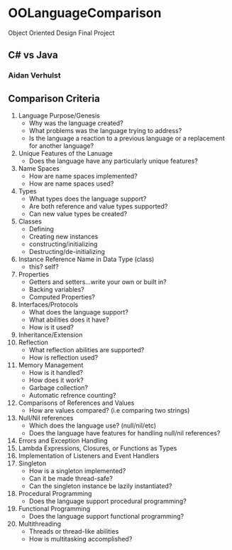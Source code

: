 # OOLanguageComparison
Object Oriented Design Final Project
## C# vs Java
### Aidan Verhulst

## Comparison Criteria

1. Language Purpose/Genesis
    * Why was the language created?
    * What problems was the language trying to address?
    * Is the language a reaction to a previous language or a replacement for another language?
2. Unique Features of the Lanuage
    * Does the language have any particularly unique features?
3. Name Spaces
    * How are name spaces implemented?
    * How are name spaces used?
4. Types
    * What types does the language support?
    * Are both reference and value types supported?
    * Can new value types be created?
5. Classes
    * Defining
    * Creating new instances
    * constructing/initializing
    * Destructing/de-initializing
6. Instance Reference Name in Data Type (class)
    * this? self?
7. Properties
    * Getters and setters...write your own or built in?
    * Backing variables?
    * Computed Properties?
8. Interfaces/Protocols
    * What does the language support?
    * What abilities does it have?
    * How is it used?
9. Inheritance/Extension
10. Reflection
    * What reflection abilities are supported?
    * How is reflection used?
11. Memory Management
    * How is it handled?
    * How does it work?
    * Garbage collection?
    * Automatic refrence counting?
12. Comparisons of References and Values
    * How are values compared? (i.e comparing two strings)
13. Null/Nil references
    * Which does the language use? (null/nil/etc)
    * Does the language have features for handling null/nil references?
14. Errors and Exception Handling
15. Lambda Expressions, Closures, or Functions as Types
16. Implementation of Listeners and Event Handlers
17. Singleton
    * How is a singleton implemented?
    * Can it be made thread-safe?
    * Can the singleton instance be lazily instantiated?
18. Procedural Programming
    * Does the language support procedural programming?
19. Functional Programming
    * Does the language support functional programming?
20. Multithreading
    * Threads or thread-like abilities
    * How is multitasking accomplished?
